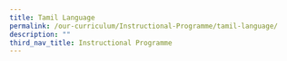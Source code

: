 ```yaml
---
title: Tamil Language
permalink: /our-curriculum/Instructional-Programme/tamil-language/
description: ""
third_nav_title: Instructional Programme
---
```

